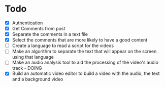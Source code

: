 # Todo

- [x] Authentication
- [x] Get Comments from post
- [x] Separate the comments in a text file
- [x] Select the comments that are more likely to have a good content
- [ ] Create a language to read a script for the videos
- [ ] Make an algorithm to separate the text that will appear on the screen using that language
- [ ] Make an audio analysis tool to aid the processing of the video's audio track - DOING
- [x] Build an automatic video editor to build a video with the audio, the text and a background video
